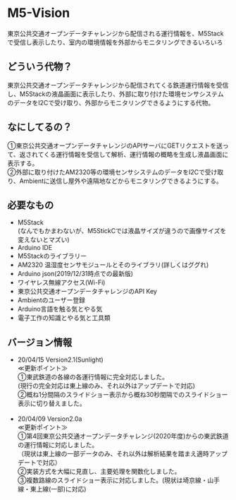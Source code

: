 # M5-Vision
東京公共交通オープンデータチャレンジから配信される運行情報を、M5Stackで受信し表示したり、室内の環境情報を外部からモニタリングできるいろいろ
## どういう代物？
東京公共交通オープンデータチャレンジから配信されてくる鉄道運行情報を受信し、M5Stackの液晶画面に表示したり、外部に取り付けた環境センサシステムのデータをI2Cで受け取り、外部からモニタリングできるようにする代物。
## なにしてるの？
①東京公共交通オープンデータチャレンジのAPIサーバにGETリクエストを送って、返されてくる運行情報を受信して解析、運行情報の概略を生成し液晶画面に表示する。<br>
②外部に取り付けたAM2320等の環境センサシステムのデータをI2Cで受け取り、Ambientに送信し屋外や遠隔地などからモニタリングできるようにする。<br>
## 必要なもの
* M5Stack <br> 
(なんでもかまわないが、M5StickCでは液晶サイズが違うので画像サイズを変えないとマズい)
* Arduino IDE
* M5Stackのライブラリー
* AM2320 温湿度センサモジュールとそのライブラリ(詳しくはググれ)
* Arduino json(2019/12/31時点での最新版)
* ワイヤレス無線アクセス(Wi-Fi)
* 東京公共交通オープンデータチャレンジのAPI Key
* Ambientのユーザー登録
* Arduino言語を触る気とやる気
* 電子工作の知識とやる気と工具類
## バージョン情報
* 20/04/15 Version2.1(Sunlight) <br> 
  ≪更新ポイント≫<br>
  ①東武鉄道の各線の各運行情報に完全対応しました。<br>
  (現行の完全対応は東上線のみ、それ以外はアップデートで対応)<br>
  ②概ね1分間隔のスライドショー表示から概ね30秒間隔でのスライドショー表示に切り替えました。<br>
  <br>
* 20/04/09 Version2.0a <br> 
  ≪更新ポイント≫<br>
  ①第4回東京公共交通オープンデータチャレンジ(2020年度)からの東武鉄道の運行情報に対応しました。<br>
  （現状は東上線の一部データのみ、それ以外は解析結果を踏まえ適時アップデートで対応）<br>
  ②実装方式を大幅に見直し、主要処理を関数化しました。<br>
  ③複数路線のスライドショー表示に対応しました。(現状は埼京線・山手線・東上線(一部)に対応)<br>
